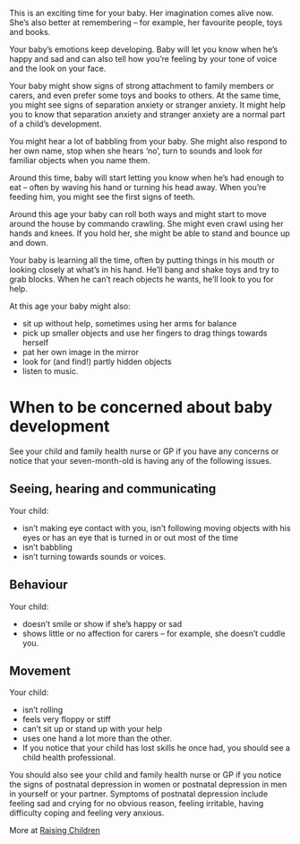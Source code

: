 This is an exciting time for your baby. Her imagination comes alive now. She’s also better at remembering – for example, her favourite people, toys and books.

Your baby’s emotions keep developing. Baby will let you know when he’s happy and sad and can also tell how you’re feeling by your tone of voice and the look on your face.

Your baby might show signs of strong attachment to family members or carers, and even prefer some toys and books to others. At the same time, you might see signs of separation anxiety or stranger anxiety. It might help you to know that separation anxiety and stranger anxiety are a normal part of a child’s development.

You might hear a lot of babbling from your baby. She might also respond to her own name, stop when she hears ‘no’, turn to sounds and look for familiar objects when you name them.

Around this time, baby will start letting you know when he’s had enough to eat – often by waving his hand or turning his head away. When you’re feeding him, you might see the first signs of teeth.

Around this age your baby can roll both ways and might start to move around the house by commando crawling. She might even crawl using her hands and knees. If you hold her, she might be able to stand and bounce up and down.

Your baby is learning all the time, often by putting things in his mouth or looking closely at what’s in his hand. He’ll bang and shake toys and try to grab blocks. When he can’t reach objects he wants, he’ll look to you for help.

At this age your baby might also:
- sit up without help, sometimes using her arms for balance
- pick up smaller objects and use her fingers to drag things towards herself
- pat her own image in the mirror
- look for (and find!) partly hidden objects
- listen to music.

# When to be concerned about baby development

See your child and family health nurse or GP if you have any concerns or notice that your seven-month-old is having any of the following issues.

## Seeing, hearing and communicating 
Your child:
- isn’t making eye contact with you, isn’t following moving objects with his eyes or has an eye that is turned in or out most of the time
- isn’t babbling
- isn’t turning towards sounds or voices.

## Behaviour 
Your child:
- doesn’t smile or show if she’s happy or sad
- shows little or no affection for carers – for example, she doesn’t cuddle you.

## Movement 
Your child:
- isn’t rolling
- feels very floppy or stiff
- can’t sit up or stand up with your help
- uses one hand a lot more than the other.
- If you notice that your child has lost skills he once had, you should see a child health professional.

You should also see your child and family health nurse or GP if you notice the signs of postnatal depression in women or postnatal depression in men in yourself or your partner. Symptoms of postnatal depression include feeling sad and crying for no obvious reason, feeling irritable, having difficulty coping and feeling very anxious.

More at [Raising Children](http://raisingchildren.net.au/articles/baby_development_7_months.html/context/423)
